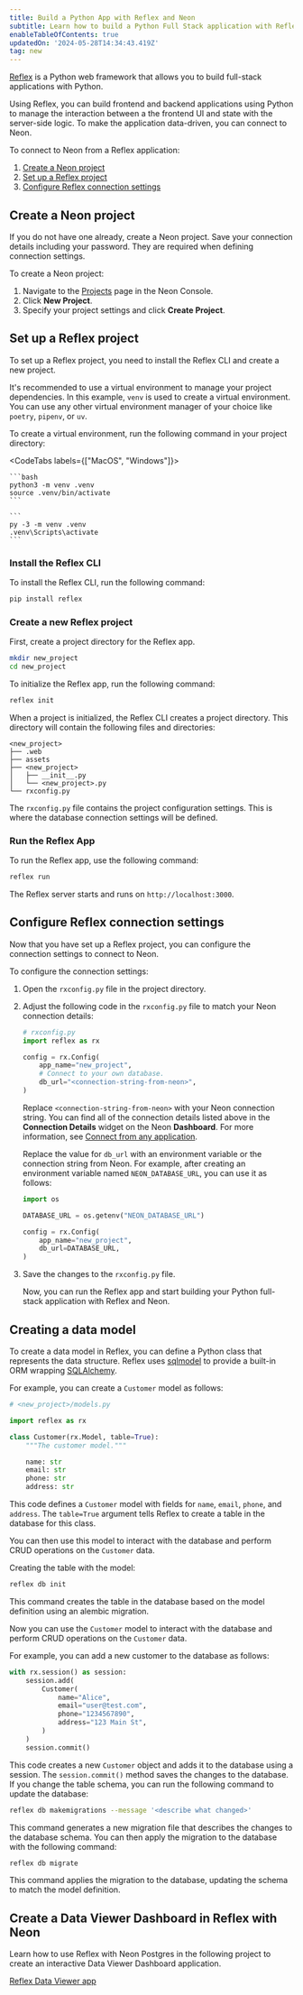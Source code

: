 ```yaml
---
title: Build a Python App with Reflex and Neon
subtitle: Learn how to build a Python Full Stack application with Reflex and Neon
enableTableOfContents: true
updatedOn: '2024-05-28T14:34:43.419Z'
tag: new
---
```


[Reflex](https://reflex.dev/) is a Python web framework that allows you to build full-stack applications with Python.

Using Reflex, you can build frontend and backend applications using Python to manage the interaction between a the frontend UI and state with the server-side logic. To make the application data-driven, you can connect to Neon.

To connect to Neon from a Reflex application:

1. [Create a Neon project](#create-a-neon-project)
2. [Set up a Reflex project](#set-up-a-reflex-project)
3. [Configure Reflex connection settings](#configure-reflex-connection-settings)

## Create a Neon project

If you do not have one already, create a Neon project. Save your connection details including your password. They are required when defining connection settings.

To create a Neon project:

1. Navigate to the [Projects](https://console.neon.tech/app/projects) page in the Neon Console.
2. Click **New Project**.
3. Specify your project settings and click **Create Project**.


## Set up a Reflex project

To set up a Reflex project, you need to install the Reflex CLI and create a new project.

It's recommended to use a virtual environment to manage your project dependencies. In this example, `venv` is used to create a virtual environment. You can use any other virtual environment manager of your choice like `poetry`, `pipenv`, or `uv`.

To create a virtual environment, run the following command in your project directory:

<CodeTabs labels={["MacOS", "Windows"]}>

    ```bash
    python3 -m venv .venv
    source .venv/bin/activate
    ```

    ```
    py -3 -m venv .venv
    .venv\Scripts\activate
    ```
    
</CodeTabs>


### Install the Reflex CLI

To install the Reflex CLI, run the following command:

```bash
pip install reflex
```

### Create a new Reflex project

First, create a project directory for the Reflex app.

```bash
mkdir new_project
cd new_project
```

To initialize the Reflex app, run the following command:

```bash
reflex init
```

When a project is initialized, the Reflex CLI creates a project directory. This directory will contain the following files and directories:

```
<new_project>
├── .web
├── assets
├── <new_project>
│   ├── __init__.py
│   └── <new_project>.py
└── rxconfig.py
```

The `rxconfig.py` file contains the project configuration settings. This is where the database connection settings will be defined.


### Run the Reflex App

To run the Reflex app, use the following command:

```bash
reflex run
```

The Reflex server starts and runs on `http://localhost:3000`.


## Configure Reflex connection settings

Now that you have set up a Reflex project, you can configure the connection settings to connect to Neon.

To configure the connection settings:

1. Open the `rxconfig.py` file in the project directory.

2. Adjust the following code in the `rxconfig.py` file to match your Neon connection details:

    ```python
    # rxconfig.py
    import reflex as rx

    config = rx.Config(
        app_name="new_project",
        # Connect to your own database.
        db_url="<connection-string-from-neon>",
    )
    ```

    Replace `<connection-string-from-neon>` with your Neon connection string. You can find all of the connection details listed above in the **Connection Details** widget on the Neon **Dashboard**. For more information, see [Connect from any application](/docs/connect/connect-from-any-app).

    <Admonition type="note">

    Replace the value for `db_url` with an environment variable or the connection string from Neon. For example, after creating an environment variable named `NEON_DATABASE_URL`, you can use it as follows:

    ```python
    import os

    DATABASE_URL = os.getenv("NEON_DATABASE_URL")

    config = rx.Config(
        app_name="new_project",
        db_url=DATABASE_URL,
    )
    ```

    </Admonition>

3. Save the changes to the `rxconfig.py` file.

    Now, you can run the Reflex app and start building your Python full-stack application with Reflex and Neon.

## Creating a data model

To create a data model in Reflex, you can define a Python class that represents the data structure. Reflex uses [sqlmodel](https://sqlmodel.tiangolo.com/) to provide a built-in ORM wrapping [SQLAlchemy](/docs/guides/sqlalchemy).


For example, you can create a `Customer` model as follows:

```python
# <new_project>/models.py

import reflex as rx

class Customer(rx.Model, table=True):
    """The customer model."""

    name: str
    email: str
    phone: str
    address: str

```

This code defines a `Customer` model with fields for `name`, `email`, `phone`, and `address`. The `table=True` argument tells Reflex to create a table in the database for this class.

You can then use this model to interact with the database and perform CRUD operations on the `Customer` data.


Creating the table with the model:

```bash
reflex db init
```

This command creates the table in the database based on the model definition using an alembic migration.

Now you can use the `Customer` model to interact with the database and perform CRUD operations on the `Customer` data.

For example, you can add a new customer to the database as follows:

```python
with rx.session() as session:
    session.add(
        Customer(
            name="Alice",
            email="user@test.com",
            phone="1234567890",
            address="123 Main St",
        )
    )
    session.commit()
```

This code creates a new `Customer` object and adds it to the database using a session. The `session.commit()` method saves the changes to the database. If you change the table schema, you can run the following command to update the database:

```bash
reflex db makemigrations --message '<describe what changed>'
```

This command generates a new migration file that describes the changes to the database schema. You can then apply the migration to the database with the following command:

```bash
reflex db migrate
```

This command applies the migration to the database, updating the schema to match the model definition.



## Create a Data Viewer Dashboard in Reflex with Neon

Learn how to use Reflex with Neon Postgres in the following project to create an interactive Data Viewer Dashboard application.

<DetailIconCards>

<a href="https://github.com/reflex-dev/data-viewer" description="Reflex with Neon Postgres" icon="github">Reflex Data Viewer app</a>

</DetailIconCards>

